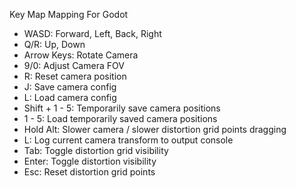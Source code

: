 Key Map Mapping For Godot

- WASD: Forward, Left, Back, Right
- Q/R: Up, Down
- Arrow Keys: Rotate Camera 
- 9/0: Adjust Camera FOV
- R: Reset camera position
- J: Save camera config
- L: Load camera config
- Shift + 1 - 5: Temporarily save camera positions
- 1 - 5: Load temporarily saved camera positions
- Hold Alt: Slower camera / slower distortion grid points dragging 
- L: Log current camera transform to output console
- Tab: Toggle distortion grid visibility
- Enter: Toggle distortion visibility
- Esc: Reset distortion grid points